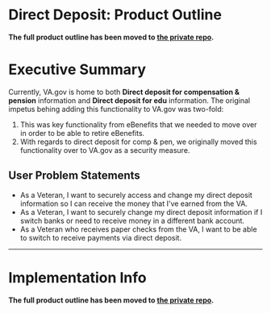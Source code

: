 # Direct Deposit: Product Outline

**The full product outline has been moved to [the private repo](https://github.com/department-of-veterans-affairs/va.gov-team-sensitive/blob/master/products/identity-personalization/direct-deposit/README.md).**
 
# Executive Summary

Currently, VA.gov is home to both **Direct deposit for compensation & pension** information and **Direct deposit for edu** information. The original impetus behing adding this functionality to VA.gov was two-fold:

1. This was key functionality from eBenefits that we needed to move over in order to be able to retire eBenefits.
2. With regards to direct deposit for comp & pen, we originally moved this functionality over to VA.gov as a security measure. 

## User Problem Statements

- As a Veteran, I want to securely access and change my direct deposit information so I can receive the money that I've earned from the VA.
- As a Veteran, I want to securely change my direct deposit information if I switch banks or need to receive money in a different bank account.
- As a Veteran who receives paper checks from the VA, I want to be able to switch to receive payments via direct deposit.

---

# Implementation Info

**The full product outline has been moved to [the private repo](https://github.com/department-of-veterans-affairs/va.gov-team-sensitive/blob/master/products/identity-personalization/direct-deposit/README.md).**
